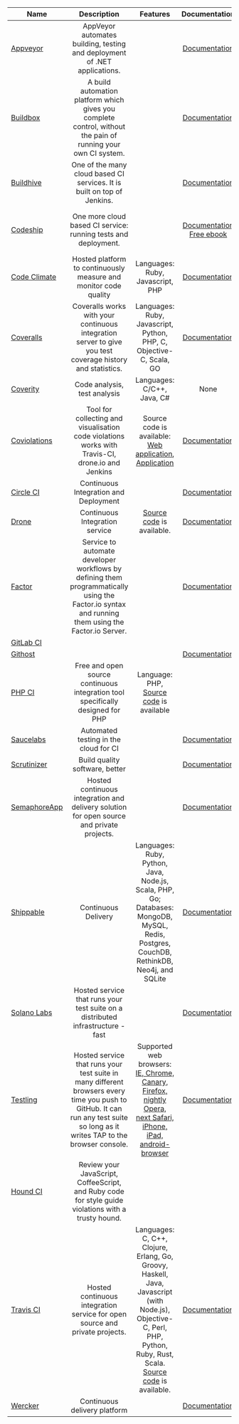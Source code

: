 | Name | Description | Features | Documentation | Price |
|------|:-------------:|:-----------:|:-------------:|:-----:|
|[Appveyor](https://ci.appveyor.com) | AppVeyor automates building, testing and deployment of .NET applications. | | [Documentation](http://www.appveyor.com/docs) | [Free with limitations](http://www.appveyor.com/pricing) |
|[Buildbox](https://buildbox.io/) | A build automation platform which gives you complete control, without the pain of running your own CI system. | | [Documentation](https://buildbox.io/docs/guides/getting-started) | [14-day Trial](https://buildbox.io/pricing)|
|[Buildhive](https://buildhive.cloudbees.com) | One of the many cloud based CI services. It is built on top of Jenkins. | | [Documentation](http://wiki.cloudbees.com/bin/view/DEV/BuildHive) | [Two weeks free](http://www.cloudbees.com/products/dev) |
|[Codeship](https://www.codeship.io/) | One more cloud based CI service: running tests and deployment. | | [Documentation](https://www.codeship.io/documentation) [Free ebook](http://ebooks.codeship.io/efficiency-in-development-workflows-by-codeship/) | [Free for opensource projects or 100 builds per month](https://www.codeship.io/pricing) |
|[Code Climate](https://www.codeclimate.com/) | Hosted platform to continuously measure and monitor code quality | Languages: Ruby, Javascript, PHP | [Documentation](http://docs.codeclimate.com/) | [14-day Trial](https://codeclimate.com/pricing) |
|[Coveralls](https://coveralls.io) | Coveralls works with your continuous integration server to give you test coverage history and statistics. | Languages: Ruby, Javascript, Python, PHP, C, Objective-C, Scala, GO | [Documentation](https://coveralls.zendesk.com/hc/en-us) | [Free for opensource projects](https://coveralls.io/pricing) |
|[Coverity](http://www.coverity.com) | Code analysis, test analysis | Languages: C/C++, Java, C# | None | [Free for opensource projects](http://softwareintegrity.coverity.com/free-trial-coverity.html) |
|[Coviolations](https://coviolations.io) | Tool for collecting and visualisation code violations works with Travis-CI, drone.io and Jenkins | Source code is available: [Web application](https://github.com/nvbn/coviolations_web), [Application](https://github.com/nvbn/coviolations_app) | [Documentation](https://coviolationsio.readthedocs.org/en/latest/) | |
|[Circle CI](https://circleci.com/) | Continuous Integration and Deployment | | [Documentation](https://circleci.com/docs) | [Pricing](https://circleci.com/pricing) |
|[Drone](https://drone.io/) | Continuous Integration service | [Source code](https://github.com/drone/drone) is available. | [Documentation](http://docs.drone.io/) | [Public projects for free](https://drone.io/pricing) |
|[Factor](https://factor.io/) | Service to automate developer workflows by defining them programmatically using the Factor.io syntax and running them using the Factor.io Server. | | [Documentation](http://docs.factor.io/) | |
|[GitLab CI](https://ci.gitlab.org) | | | | [Pricing](https://about.gitlab.com/subscription/) |
|[Githost](https://githost.io/) | | | [Documentation](https://githost.io/docs) | [Pricing](https://githost.io/plans) |
|[PHP CI](https://www.phptesting.org/) | Free and open source continuous integration tool specifically designed for PHP | Language: PHP, [Source code](https://github.com/Block8/PHPCI) is available | | [Pricing](https://www.phptesting.org/hosted-phpci) |
|[Saucelabs](https://saucelabs.com/) | Automated testing in the cloud for CI | | [Documentation](https://docs.saucelabs.com/) | [14-day Trial](https://saucelabs.com/pricing) |
|[Scrutinizer](https://scrutinizer-ci.com/) | Build quality software, better | | [Documentation](https://scrutinizer-ci.com/docs/) | [14-day Trial](https://scrutinizer-ci.com/pricing) |
|[SemaphoreApp](https://semaphoreapp.com/) | Hosted continuous integration and delivery solution for open source and private projects. | | [Documentation](https://semaphoreapp.com/docs/) | [Free with limitations](https://semaphoreapp.com/pricing) |
|[Shippable](https://www.shippable.com/) | Continuous Delivery | Languages: Ruby, Python, Java, Node.js, Scala, PHP, Go; Databases: MongoDB, MySQL, Redis, Postgres, CouchDB, RethinkDB, Neo4j, and SQLite | [Documentation](http://docs.shippable.com/en/latest/) | [Free with limitations](https://www.shippable.com/pricing.html) |
|[Solano Labs](https://www.solanolabs.com/) | Hosted service that runs your test suite on a distributed infrastructure - fast | | [Documentation](http://docs.solanolabs.com/) | [14-day Trial](https://ci.solanolabs.com/signups/new) |
|[Testling](https://ci.testling.com) | Hosted service that runs your test suite in many different browsers every time you push to GitHub. It can run any test suite so long as it writes TAP to the browser console. | Supported web browsers: [IE, Chrome, Canary, Firefox, nightly Opera, next Safari, iPhone, iPad, android-browser](https://ci.testling.com/guide/advanced_configuration) | [Documentation](https://ci.testling.com/guide/quick_start) | [Free for opensource projects and 3 min sessions](https://browserling.com/) |
|[Hound CI](https://houndci.com/) | Review your JavaScript, CoffeeScript, and Ruby code for style guide violations with a trusty hound. | | | [Public repositories for free](https://houndci.com/) |
|[Travis CI](https://travis-ci.org/) | Hosted continuous integration service for open source and private projects. | Languages: C, C++, Clojure, Erlang, Go, Groovy, Haskell, Java, Javascript (with Node.js), Objective-C, Perl, PHP, Python, Ruby, Rust, Scala. [Source code](https://github.com/travis-ci/travis-ci) is available. | [Documentation](http://docs.travis-ci.com/user/getting-started/) | [Free for opensource projects](https://travis-ci.com/plans) |
|[Wercker](https://app.wercker.com) | Continuous delivery platform | | [Documentation](http://devcenter.wercker.com/articles/gettingstarted/) | | |
